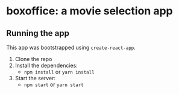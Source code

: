 # boxoffice: a movie selection app

## Running the app

This app was bootstrapped using `create-react-app`.

1. Clone the repo
2. Install the dependencies:
   - `npm install` or `yarn install`
3. Start the server:
   - `npm start` or `yarn start`
